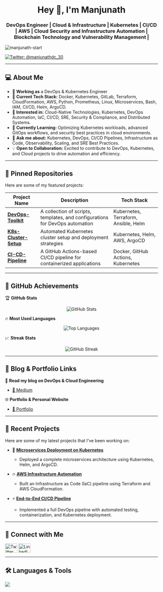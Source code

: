 <h1 align="center">Hey 👋, I'm Manjunath</h1>
<h3 align="center">DevOps Engineer | Cloud & Infrastructure | Kubernetes | CI/CD | AWS | Cloud Security and Infrastructure Automation | Blockchain Technology and Vulnerability Management |</h3>

<p align="left"> <img src="https://komarev.com/ghpvc/?username=manjunath-start&label=Profile%20views&color=0e75b6&style=flat" alt="manjunath-start" /> </p>

<p align="left"> 
  <a href="https://twitter.com/manjunathdc_30" target="blank">
    <img src="https://img.shields.io/twitter/follow/manjunathdc_30?logo=twitter&style=for-the-badge" alt="Twitter: @manjunathdc_30" />
  </a>
</p>

---

## :computer: About Me
- 💼 **Working as** a DevOps & Kubernetes Engineer
- 🚀 **Current Tech Stack:** Docker, Kubernetes, GitLab, Terraform, CloudFormation, AWS, Python, Prometheus, Linux, Microservices, Bash, IAM, CI/CD, Helm, ArgoCD.
- 👀 **Interested in:** Cloud-Native Technologies, Kubernetes, DevOps Automation, IaC, CI/CD, SRE, Security & Compliance, and Distributed Systems.
- 🌱 **Currently Learning:** Optimizing Kubernetes workloads, advanced GitOps workflows, and security best practices in cloud environments.
- 💬 **Ask me about:** Kubernetes, DevOps, CI/CD Pipelines, Infrastructure as Code, Observability, Scaling, and SRE Best Practices.
- 💡 **Open to Collaboration:** Excited to contribute to DevOps, Kubernetes, and Cloud projects to drive automation and efficiency.

---

## 📌 Pinned Repositories  
Here are some of my featured projects:

| Project Name  | Description  | Tech Stack |
|--------------|-------------|------------|
| [**DevOps-Toolkit**](https://github.com/manjunath-start/DevOps-Toolkit) | A collection of scripts, templates, and configurations for DevOps automation | Kubernetes, Terraform, Ansible, Helm |
| [**K8s-Cluster-Setup**](https://github.com/manjunath-start/K8s-Cluster-Setup) | Automated Kubernetes cluster setup and deployment strategies | Kubernetes, Helm, AWS, ArgoCD |
| [**CI-CD-Pipeline**](https://github.com/manjunath-start/devops-build-task) | A GitHub Actions-based CI/CD pipeline for containerized applications | Docker, GitHub Actions, Kubernetes |

---

## 🎯 GitHub Achievements  

🏆 **GitHub Stats**  
<p align="center">
  <img src="https://github-readme-stats.vercel.app/api?username=manjunath-start&show_icons=true&theme=dark&hide_border=true" alt="GitHub Stats" />
</p>

🔥 **Most Used Languages**  
<p align="center">
  <img src="https://github-readme-stats.vercel.app/api/top-langs/?username=manjunath-start&layout=compact&theme=dark&hide_border=true" alt="Top Languages" />
</p>

📈 **Streak Stats**  
<p align="center">
  <img src="https://github-readme-streak-stats.herokuapp.com/?user=manjunath-start&theme=dark&hide_border=true" alt="GitHub Streak" />
</p>

---

## 📜 Blog & Portfolio Links  
📖 **Read my blog on DevOps & Cloud Engineering**  
- [🔗 Medium](https://medium.com/@manjunath-dc)  


🌐 **Portfolio & Personal Website**  
- [🔗 Portfolio](https://manjunath-start.dev)  

---

## 🚀 Recent Projects  
Here are some of my latest projects that I’ve been working on:

- 🔧 **[Microservices Deployment on Kubernetes](https://github.com/manjunath-start/Microservices-K8s)**  
  - Deployed a complete microservices architecture using Kubernetes, Helm, and ArgoCD.

- 🔥 **[AWS Infrastructure Automation](https://github.com/manjunath-start/aws-cloudformation-template/tree/aws-cloudformation-ec2)**  
  - Built an Infrastructure as Code (IaC) pipeline using Terraform and AWS CloudFormation.

- ⚡ **[End-to-End CI/CD Pipeline](https://github.com/manjunath-start/devops-build-task)**  
  - Implemented a full DevOps pipeline with automated testing, containerization, and Kubernetes deployment.

---

## 🔗 Connect with Me  
<p align="left">
<a href="https://twitter.com/manjunathdc_30" target="blank"><img align="center" src="https://raw.githubusercontent.com/rahuldkjain/github-profile-readme-generator/master/src/images/icons/Social/twitter.svg" alt="Twitter" height="30" width="40"/></a>
<a href="https://www.linkedin.com/in/manjunath-dc-562566192/" target="blank"><img align="center" src="https://raw.githubusercontent.com/rahuldkjain/github-profile-readme-generator/master/src/images/icons/Social/linked-in-alt.svg" alt="LinkedIn" height="30" width="40"/></a>
</p>

---

## 🛠 Languages & Tools  
<p align="left">
  <a href="https://skillicons.dev">
    <img src="https://skillicons.dev/icons?i=docker,kubernetes,terraform,aws,gcp,gitlab,githubactions,linux,bash,py,go,prometheus,grafana,nginx,helm" />
  </a>
</p>
